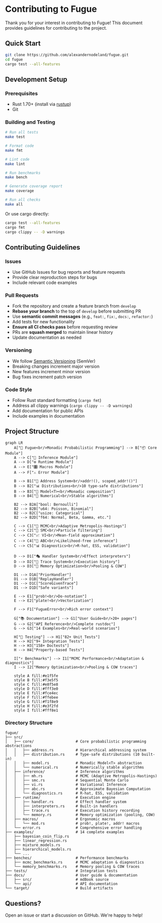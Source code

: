 # Contributing to Fugue

Thank you for your interest in contributing to Fugue! This document provides guidelines for contributing to the project.

## Quick Start

```bash
git clone https://github.com/alexandernodeland/fugue.git
cd fugue
cargo test --all-features
```

## Development Setup

### Prerequisites

- Rust 1.70+ (install via [rustup](https://rustup.rs/))
- Git

### Building and Testing

```bash
# Run all tests
make test

# Format code
make fmt

# Lint code  
make lint

# Run benchmarks
make bench

# Generate coverage report
make coverage

# Run all checks
make all
```

Or use cargo directly:

```bash
cargo test --all-features
cargo fmt
cargo clippy -- -D warnings
```

## Contributing Guidelines

### Issues

- Use GitHub Issues for bug reports and feature requests
- Provide clear reproduction steps for bugs
- Include relevant code examples

### Pull Requests

- Fork the repository and create a feature branch from `develop`
- **Rebase your branch** to the top of `develop` before submitting PR
- Use **semantic commit messages** (e.g., `feat:`, `fix:`, `docs:`, `refactor:`)
- Add tests for new functionality
- **Ensure all CI checks pass** before requesting review
- PRs are **squash merged** to maintain linear history
- Update documentation as needed

### Versioning

- We follow [Semantic Versioning](https://semver.org/) (SemVer)
- Breaking changes increment major version
- New features increment minor version  
- Bug fixes increment patch version

### Code Style

- Follow Rust standard formatting (`cargo fmt`)
- Address all clippy warnings (`cargo clippy -- -D warnings`)
- Add documentation for public APIs
- Include examples in documentation

## Project Structure

```mermaid
graph LR
    A["🎻 Fugue<br/>Monadic Probabilistic Programming"] --> B["📦 Core Module"]
    A --> C["🔬 Inference Module"]
    A --> D["⚙️ Runtime Module"]
    A --> E["🎛️ Macros Module"]
    A --> F["⚠️ Error Module"]

    B --> B1["📍 Address System<br/>addr!(), scoped_addr!()"]
    B --> B2["📊 Distributions<br/>10 type-safe distributions"]
    B --> B3["🧩 Model<T><br/>Monadic composition"]
    B --> B4["🔢 Numerical<br/>Stable algorithms"]

    B2 --> B2A["bool: Bernoulli"]
    B2 --> B2B["u64: Poisson, Binomial"]
    B2 --> B2C["usize: Categorical"]
    B2 --> B2D["f64: Normal, Beta, Gamma, etc."]

    C --> C1["🔗 MCMC<br/>Adaptive Metropolis-Hastings"]
    C --> C2["🎯 SMC<br/>Particle filtering"]
    C --> C3["📈 VI<br/>Mean-field approximation"]
    C --> C4["🎲 ABC<br/>Likelihood-free inference"]
    C --> C5["📊 Diagnostics<br/>R-hat, ESS, validation"]

    D --> D1["🎭 Handler System<br/>Effect interpreters"]
    D --> D2["📝 Trace System<br/>Execution history"]
    D --> D3["💾 Memory Optimization<br/>Pooling & COW"]

    D1 --> D1A["PriorHandler"]
    D1 --> D1B["ReplayHandler"]
    D1 --> D1C["ScoreGivenTrace"]
    D1 --> D1D["Safe variants"]

    E --> E1["prob!<br/>Do-notation"]
    E --> E2["plate!<br/>Vectorization"]

    F --> F1["FugueError<br/>Rich error context"]

    G["📚 Documentation"] --> G1["User Guide<br/>20+ pages"]
    G --> G2["API Reference<br/>Complete rustdoc"]
    G --> G3["14 Examples<br/>Real-world scenarios"]

    H["🧪 Testing"] --> H1["82+ Unit Tests"]
    H --> H2["9+ Integration Tests"]
    H --> H3["158+ Doctests"]
    H --> H4["Property-based Tests"]

    I["⚡ Benchmarks"] --> I1["MCMC Performance<br/>Adaptation & diagnostics"]
    I --> I2["Memory Optimization<br/>Pooling & COW traces"]

    style A fill:#e1f5fe
    style B fill:#f3e5f5
    style C fill:#e8f5e8
    style D fill:#fff3e0
    style E fill:#fce4ec
    style F fill:#ffebee
    style G fill:#f1f8e9
    style H fill:#e3f2fd
    style I fill:#fff8e1
```

### Directory Structure

```text
fugue/
├── src/
│   ├── core/                   # Core probabilistic programming abstractions
│   │   ├── address.rs          # Hierarchical addressing system
│   │   ├── distribution.rs     # Type-safe distributions (10 built-in)
│   │   ├── model.rs            # Monadic Model<T> abstraction
│   │   └── numerical.rs        # Numerically stable algorithms
│   ├── inference/              # Inference algorithms
│   │   ├── mh.rs               # MCMC (Adaptive Metropolis-Hastings)
│   │   ├── smc.rs              # Sequential Monte Carlo
│   │   ├── vi.rs               # Variational Inference
│   │   ├── abc.rs              # Approximate Bayesian Computation
│   │   └── diagnostics.rs      # R-hat, ESS, validation
│   ├── runtime/                # Execution engine
│   │   ├── handler.rs          # Effect handler system
│   │   ├── interpreters.rs     # Built-in handlers
│   │   ├── trace.rs            # Execution history recording
│   │   └── memory.rs           # Memory optimization (pooling, COW)
│   ├── macros/                 # Ergonomic macros
│   │   └── mod.rs              # prob!, plate!, addr! macros
│   └── error.rs                # Comprehensive error handling
├── examples/                   # 14 complete examples
│   ├── bayesian_coin_flip.rs
│   ├── linear_regression.rs
│   ├── mixture_models.rs
│   ├── hierarchical_models.rs
│   └── ...
├── benches/                    # Performance benchmarks
│   ├── mcmc_benchmarks.rs      # MCMC adaptation & diagnostics
│   └── memory_benchmarks.rs    # Memory pooling & COW traces
├── tests/                      # Integration tests
├── docs/                       # User guide & documentation
│   ├── src/                    # mdBook source
│   └── api/                    # API documentation
└── target/                     # Build artifacts
```

## Questions?

Open an issue or start a discussion on GitHub. We're happy to help!
